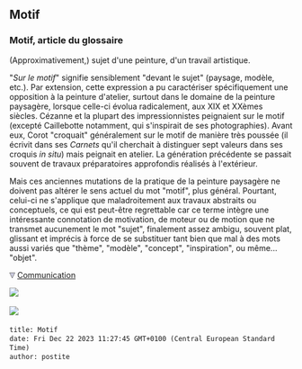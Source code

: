 ## Motif
### Motif, article du glossaire
 (Approximativement,) sujet d'une peinture, d'un travail artistique.

"_Sur le motif_" signifie sensiblement "devant le sujet" (paysage, modèle, etc.). Par extension, cette expression a pu caractériser spécifiquement une opposition à la peinture d'atelier, surtout dans le domaine de la peinture paysagère, lorsque celle-ci évolua radicalement, aux XIX et XXèmes siècles. Cézanne et la plupart des impressionnistes peignaient sur le motif (excepté Caillebotte notamment, qui s'inspirait de ses photographies). Avant eux, Corot "croquait" généralement sur le motif de manière très poussée (il écrivit dans ses _Carnets_ qu'il cherchait à distinguer sept valeurs dans ses croquis _in situ_) mais peignait en atelier. La génération précédente se passait souvent de travaux préparatoires approfondis réalisés à l'extérieur.

Mais ces anciennes mutations de la pratique de la peinture paysagère ne doivent pas altérer le sens actuel du mot "motif", plus général. Pourtant, celui-ci ne s'applique que maladroitement aux travaux abstraits ou conceptuels, ce qui est peut-être regrettable car ce terme intègre une intéressante connotation de motivation, de moteur ou de motion que ne transmet aucunement le mot "sujet", finalement assez ambigu, souvent plat, glissant et imprécis à force de se substituer tant bien que mal à des mots aussi variés que "thème", "modèle", "concept", "inspiration", ou même... "objet".



![](images/flechebas.gif) [Communication](http://www.artrealite.com/annonceurs.htm) 

[![](https://cbonvin.fr/sites/regie.artrealite.com/visuels/campagne1.png)](index-2.html#20131014)

![](https://cbonvin.fr/sites/regie.artrealite.com/visuels/campagne2.png)
```
title: Motif
date: Fri Dec 22 2023 11:27:45 GMT+0100 (Central European Standard Time)
author: postite
```
